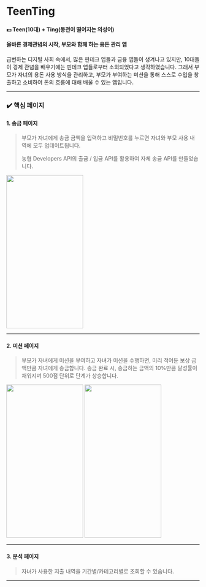 # TeenTing
#### 💵 Teen(10대) + Ting(동전이 떨어지는 의성어)
#### 올바른 경제관념의 시작, 부모와 함께 하는 용돈 관리 앱

급변하는 디지털 사회 속에서, 많은 핀테크 앱들과 금융 앱들이 생겨나고 있지만, 10대들이 경제 관념을 배우기에는 핀테크 앱들로부터 소외되었다고 생각하였습니다. 그래서 부모가 자녀의 용돈 사용 방식을 관리하고, 부모가 부여하는 미션을 통해 스스로 수입을 창출하고 소비하여 돈의 흐름에 대해 배울 수 있는 앱입니다.
***
### ✔️ 핵심 페이지
#### 1. 송금 페이지
> 부모가 자녀에게 송금 금액을 입력하고 비밀번호를 누르면 자녀와 부모 사용 내역에 모두 업데이트됩니다.
> 
> 농협 Developers API의 출금 / 입금 API를 활용하여 자체 송금 API를 만들었습니다.

<img src="https://user-images.githubusercontent.com/81177665/144273187-0c008521-fe8a-40c3-aa6f-0655f1b794c1.gif" width="200" height="400" />


---
#### 2. 미션 페이지
> 부모가 자녀에게 미션을 부여하고 자녀가 미션을 수행하면, 미리 적어둔 보상 금액만큼 자녀에게 송금합니다. 송금 완료 시, 송금하는 금액의 10%만큼 달성률이 채워지며 500점 단위로 단계가 상승합니다.

<img src="https://user-images.githubusercontent.com/81177665/144298175-5fcbac20-f3e7-4328-abc5-cd40261f07ac.gif" width="200" height="400" />
<img src="https://user-images.githubusercontent.com/81177665/144273187-0c008521-fe8a-40c3-aa6f-0655f1b794c1.gif" width="200" height="400" />

---
#### 3. 분석 페이지
> 자녀가 사용한 지출 내역을 기간별/카테고리별로 조회할 수 있습니다.

---

